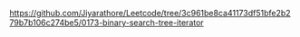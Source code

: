 https://github.com/Jiyarathore/Leetcode/tree/3c961be8ca41173df51bfe2b279b7b106c274be5/0173-binary-search-tree-iterator
